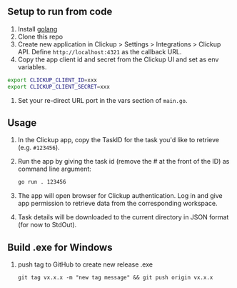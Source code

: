 ## Setup to run from code

1. Install [golang](https://golang.org/)
1. Clone this repo
1. Create new application in Clickup > Settings > Integrations > Clickup API. Define `http://localhost:4321` as the callback URL.
1. Copy the app client id and secret from the Clickup UI and set as env variables. 

```bash
export CLICKUP_CLIENT_ID=xxx
export CLICKUP_CLIENT_SECRET=xxx
```
1. Set your re-direct URL port in the vars section of `main.go`.

## Usage

1. In the Clickup app, copy the TaskID for the task you'd like to retrieve (e.g. `#123456`).
1. Run the app by giving the task id (remove the # at the front of the ID) as command line argument:

    ```bash
    go run . 123456
    ```
    
1. The app will open browser for Clickup authentication. Log in and give app permission to retrieve data from the corresponding workspace.
1. Task details will be downloaded to the current directory in JSON format (for now to StdOut).


## Build .exe for Windows

1. push tag to GitHub to create new release .exe 
   ```
   git tag vx.x.x -m "new tag message" && git push origin vx.x.x
   ```
